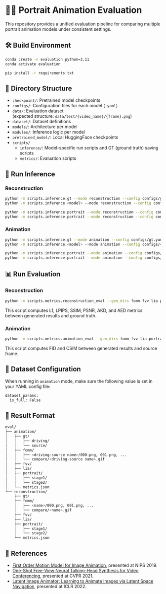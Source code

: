 # 🧑‍🎨 Portrait Animation Evaluation

This repository provides a unified evaluation pipeline for comparing multiple portrait animation models under consistent settings.


## 🛠️ Build Environment

```bash
conda create -n evaluation python=3.11
conda activate evaluation

pip install -r requirements.txt
```


## 📁 Directory Structure

- `checkpoint/`: Pretrained model checkpoints
- `configs/`: Configuration files for each model (`.yaml`)
- `data/`: Evaluation dataset  
  (expected structure: `data/test/{video_name}/{frame}.png`)
- `dataset/`: Dataset definitions 
- `models/`: Architecture per model
- `modules/`: Inference logic per model
- `pretrained_model/`: Local HuggingFace checkpoints
- `scripts/`
  - `inference/`: Model-specific run scripts and GT (ground truth) saving scripts
  - `metrics/`: Evaluation scripts


## 🚀 Run Inference

### Reconstruction

```bash
python -m scripts.inference.gt --mode reconstruction --config configs/gt.yaml
python -m scripts.inference.<model> --mode reconstruction --config configs/<model>.yaml --checkpoint checkpoint/<model>.pth

python -m scripts.inference.portrait --mode reconstruction --config configs/portrait_stage1.yaml --tag stage1
python -m scripts.inference.portrait --mode reconstruction --config configs/portrait_stage2.yaml --tag stage2
```

### Animation

```bash
python -m scripts.inference.gt --mode animation --config configs/gt.yaml
python -m scripts.inference.<model> --mode animation --config configs/<model>.yaml --checkpoint checkpoint/<model>.pth

python -m scripts.inference.portrait --mode animation --config configs/portrait_stage1.yaml --tag stage1
python -m scripts.inference.portrait --mode animation --config configs/portrait_stage2.yaml --tag stage2
```


## 📊 Run Evaluation

### Reconstruction

```bash
python -m scripts.metrics.reconstruction_eval --gen_dirs fomm fvv lia portrait/stage1 portrait/stage2
```

This script computes L1, LPIPS, SSIM, PSNR, AKD, and AED metrics between generated results and ground truth.

### Animation

```bash
python -m scripts.metrics.animation_eval --gen_dirs fomm fvv lia portrait/stage1 portrait/stage2
```

This script computes FID and CSIM between generated results and source frame.


## 🔧 Dataset Configuration

When running in `animation` mode, make sure the following value is set in your YAML config file:

```bash
dataset_params:
  is_full: False
```


## 💾 Result Format

```bash
eval/
├── animation/
│   ├── gt/
│   │   ├── driving/
│   │   └── source/
│   ├── fomm/
│   │   ├── <driving-source name>/000.png, 001.png, ...
│   │   └── compare/<driving-source name>.gif
│   ├── fvv/
│   ├── lia/
│   ├── portrait/
│   │   ├── stage1/
│   │   └── stage2/
│   └── metrics.json
└── reconstruction/
    ├── gt/
    ├── fomm/
    │   ├── <name>/000.png, 001.png, ...
    │   └── compare/<name>.gif
    ├── fvv/
    ├── lia/
    ├── portrait/
    │   ├── stage1/
    │   └── stage2/
    └── metrics.json
```


## 🔗 References

- [First Order Motion Model for Image Animation](https://github.com/AliaksandrSiarohin/first-order-model), presented at NIPS 2019.
- [One-Shot Free-View Neural Talking-Head Synthesis for Video Conferencing](https://github.com/zhanglonghao1992/One-Shot_Free-View_Neural_Talking_Head_Synthesis), presented at CVPR 2021.
- [Latent Image Animator: Learning to Animate Images via Latent Space Navigation](https://github.com/wyhsirius/LIA), presented at ICLR 2022.
